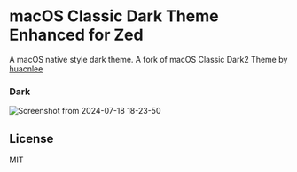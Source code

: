 # macOS Classic Dark Theme Enhanced for Zed

A macOS native style dark theme. A fork of macOS Classic Dark2 Theme by [huacnlee](https://github.com/huacnlee)

### Dark

![Screenshot from 2024-07-18 18-23-50](https://github.com/user-attachments/assets/89609be2-8b52-4e13-91ea-caeb0891a084)

## License

MIT
